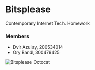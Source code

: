 # Bitsplease

Contemporary Internet Tech. Homework

### Members

 - Dvir Azulay, 200534014
 - Ory Band, 300479425

![Bitsplease Octocat][octocat]


[octocat]: http://octodex.github.com/images/front-end-conftocat.png "The Octocat is not a mammal."
